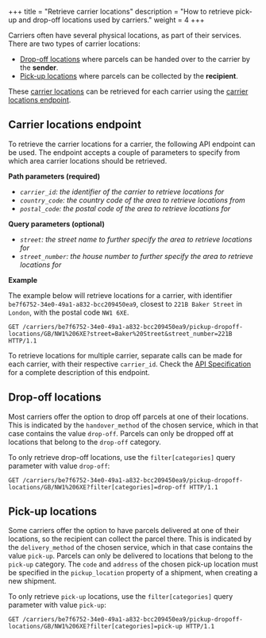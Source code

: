 +++
title = "Retrieve carrier locations"
description = "How to retrieve pick-up and drop-off locations used by carriers."
weight = 4
+++

Carriers often have several physical locations, as part of their services. There are two types of carrier locations:

- [Drop-off locations](#drop-off-locations) where parcels can be handed over to the carrier by the **sender**.
- [Pick-up locations](#pick-up-locations) where parcels can be collected by the **recipient**.

These [carrier locations](/api/resources/pickup-dropoff-locations) can be retrieved for each carrier using the [carrier locations endpoint](#carrier-locations-endpoint).

## Carrier locations endpoint

To retrieve the carrier locations for a carrier, the following API endpoint can be used. The endpoint accepts a couple of parameters to specify from which area carrier locations should be retrieved.

**Path parameters (required)**

- *`carrier_id`: the identifier of the carrier to retrieve locations for*
- *`country_code`: the country code of the area to retrieve locations from*
- *`postal_code`: the postal code of the area to retrieve locations for*

**Query parameters (optional)**

- *`street`: the street name to further specify the area to retrieve locations for*
- *`street_number`: the house number to further specify the area to retrieve locations for*

**Example**

The example below will retrieve locations for a carrier, with identifier `be7f6752-34e0-49a1-a832-bcc209450ea9`, closest to `221B Baker Street` in `London`, with the postal code `NW1 6XE`.

```http
GET /carriers/be7f6752-34e0-49a1-a832-bcc209450ea9/pickup-dropoff-locations/GB/NW1%206XE?street=Baker%20Street&street_number=221B HTTP/1.1
```

To retrieve locations for multiple carrier, separate calls can be made for each carrier, with their respective `carrier_id`. Check the [API Specification](https://docs.myparcel.com/api-specification/#/Carriers/get_carriers__carrier_id__pickup_dropoff_locations__country_code___postal_code_) for a complete description of this endpoint.

## Drop-off locations

Most carriers offer the option to drop off parcels at one of their locations. This is indicated by the `handover_method` of the chosen service, which in that case contains the value `drop-off`. Parcels can only be dropped off at locations that belong to the `drop-off` category.

To only retrieve drop-off locations, use the `filter[categories]` query parameter with value `drop-off`:

```http
GET /carriers/be7f6752-34e0-49a1-a832-bcc209450ea9/pickup-dropoff-locations/GB/NW1%206XE?filter[categories]=drop-off HTTP/1.1
```

## Pick-up locations

Some carriers offer the option to have parcels delivered at one of their locations, so the recipient can collect the parcel there. This is indicated by the `delivery_method` of the chosen service, which in that case contains the value `pick-up`. Parcels can only be delivered to locations that belong to the `pick-up` category. The `code` and `address` of the chosen pick-up location must be specified in the `pickup_location` property of a shipment, when creating a new shipment.

To only retrieve `pick-up` locations, use the `filter[categories]` query parameter with value `pick-up`:

```http
GET /carriers/be7f6752-34e0-49a1-a832-bcc209450ea9/pickup-dropoff-locations/GB/NW1%206XE?filter[categories]=pick-up HTTP/1.1
```
